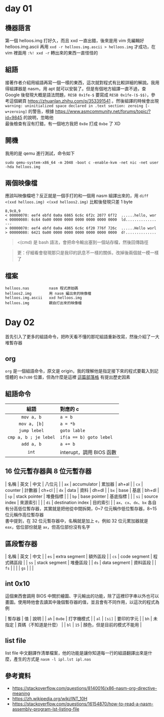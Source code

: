 # day 01

## 機器語言
第一個 helloos.img 打好久，而且 xxd 一直出錯，後來是用 vim 先編輯好 helloos.img.ascii 再用 `xxd -r helloos.img.ascii > helloos.img` 才成功，在 vim 裡面用 `:%! xxd -r` 轉出來的東西一直怪怪的

## 組語
接著作者介紹用組語再寫一個一樣的東西，這次就對程式有比較詳細的解說。我用得組譯器是 nasm，用 apt 就可以安裝了。但是有個地方組譯一直不過，查 Google 後發現大概是語法問題，`RESB 0x1fe-$` 要寫成 `RESB 0x1fe-($-$$)`，參考這個網頁 https://zhuanlan.zhihu.com/p/353391541 。然後組譯的時候會出現 `warning: uninitialized space declared in .text section: zeroing [-w+zeroing]` 的警告，根據 https://www.asmcommunity.net/forums/topic/?id=9845 的說明，忽略他  
最後檢查有沒有打錯，有一個地方我把 `0x8e` 打成 `0xbe` 了 XD  

## 開機
我用的是 qemu 進行測試，命令如下
```
sudo qemu-system-x86_64 -m 2048 -boot c -enable-kvm -net nic -net user -hda helloos.img
```

## 兩個映像檔
應該叫映像檔吧？反正就是一個手打的和一個用 nasm 組譯出來的，用 `diff <(xxd helloos.img) <(xxd helloos2.img)` 比較後發現只差 1 byte
```
8,9c8,9
< 00000070: eef4 ebfd 0a0a 6865 6c6c 6f2c 2077 6f72  ......hello, wor
< 00000080: 6c64 0a00 0000 0000 0000 0000 0000 0000  ld..............
---
> 00000070: eef4 ebfd 0a0a 4865 6c6c 6f20 776f 726c  ......Hello worl
> 00000080: 6421 0a00 0000 0000 0000 0000 0000 0000  d!..............
```

> <(cmd) 是 bash 語法，會把命令輸出塞到一個站存檔，然後回傳路徑  

> 更：仔細看會發現那只是我印的訊息不一樣的關係，改掉後兩個就一模一樣了  

## 檔案
```
helloos.nas         nasm 程式原始碼
helloos2.img        用 nasm 編出來的映像檔
helloos.img.ascii   xxd helloos.img
helloos.img         親自打出來的映像檔
```

# Day 02
首先引入了更多的組語命令，把昨天看不懂的那坨組語重新改寫，然後介紹了一大堆暫存器

## org
`org` 是一個組語命令，原文是 origin，我的理解他是指定接下來的程式要載入到記憶體的 `0x7c00` 位置，但為什麼是這裡 [這篇部落格](https://www.ruanyifeng.com/blog/2015/09/0x7c00.html) 有提出歷史因素

## 組語命令

| 組語                  | 對應的 c                |
| :---:                 | :---                    |
| `mov a, b`            | `a = b`                 |
| `mov a, [b]`          | `a = *b`                |
| `jump lebel`          | `goto lable`            |
| `cmp a, b ; je lebel` | `if(a == b) goto lebel` |
| `add a, b`            | `a += b`                |
| `int` | interupt，調用 BIOS 函數 |

## 16 位元暫存器與 8 位元暫存器

| 名稱 | 英文              | 中文     | 八位元 |
| `ax` | accumulator       | 累加器   | ah+al  |
| `cx` | counter           | 計數器   | ch+cl  |
| `dx` | data              | 資料     | dh+dl  |
| `bx` | base              | 基底     | bh+dl  |
| `sp` | stack pointer     | 堆疊指標 |        |
| `bp` | base pointer      | 基底指標 |        |
| `si` | source index      | 來源索引 |        |
| `di` | destination index | 目的索引 |        |
`ax`、`cx`、`dx`、`bx` 各自有分高低位暫存器，其實就是把他從中間拆開，0~7 位元稱作低位暫存器，8~15 位元稱作高位暫存器  
書中提到，在 32 位元暫存器中，名稱就是加上 `e`，例如 32 位元累加器就是 `eax`，低位部份就是 `ax`，但高位部份沒有名字  

## 區段暫存器

| 名稱 | 英文          | 中文       |
| `es` | extra segment | 額外區段   |
| `cs` | code segment  | 程式碼區段 |
| `ss` | stack segment | 堆疊區段   |
| `ds` | data segment  | 資料區段   |
| `fs` |               |            |
| `gs` |               |            |

## int 0x10
這個東西會調用 BIOS 中關於繪圖、字元輸出的功能，除了這裡印字串以外也可以畫圖。使用時他會去讀其中幾個暫存器的值，並且會有不同作用，以這次的程式為例  

| 暫存器 | 值     | 說明                       |
| `ah`   | `0x0e` | 打字機模式                 |
| `al`   | `[si]` | 要印的字元                 |
| `bh`   | 未指定 | 頁碼（不知道是什麼）       |
| `bl`   | `15`   | 顏色，但是目前的模式不能用 |

## list file
list file 中文翻譯作清單檔案，他的功能是讓你知道每一行的組語翻譯出來是什麼，產生的方式是 `nasm -l ipl.lst ipl.nas`

## 參考資料
* https://stackoverflow.com/questions/8140016/x86-nasm-org-directive-meaning
* https://zh.wikipedia.org/wiki/INT_10H
* https://stackoverflow.com/questions/16154870/how-to-read-a-nasm-assembly-program-lst-listing-file
